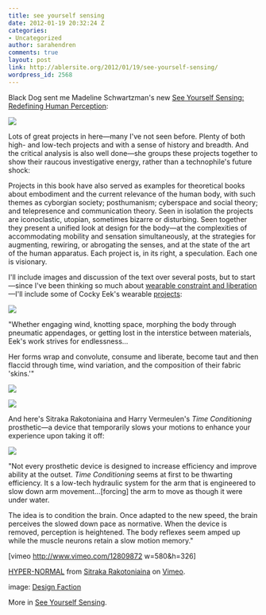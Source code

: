 ```yaml
---
title: see yourself sensing
date: 2012-01-19 20:32:24 Z
categories:
- Uncategorized
author: sarahendren
comments: true
layout: post
link: http://ablersite.org/2012/01/19/see-yourself-sensing/
wordpress_id: 2568
---
```


Black Dog sent me Madeline Schwartzman's new [See Yourself Sensing: Redefining Human Perception](http://blackdogonline.com/all-books/see-yourself-sensing.html):

[![](http://ablersite.files.wordpress.com/2012/01/see_yourself_sensing.jpg)](http://ablersite.files.wordpress.com/2012/01/see_yourself_sensing.jpg)

Lots of great projects in here—many I've not seen before. Plenty of both high- and low-tech projects and with a sense of history and breadth. And the critical analysis is also well done—she groups these projects together to show their raucous investigative energy, rather than a technophile's future shock:


Projects in this book have also served as examples for theoretical books about embodiment and the current relevance of the human body, with such themes as cyborgian society; posthumanism; cyberspace and social theory; and telepresence and communication theory. Seen in isolation the projects are iconoclastic, utopian, sometimes bizarre or disturbing. Seen together they present a unified look at design for the body—at the complexities of accommodating mobility and sensation simultaneously, at the strategies for augmenting, rewiring, or abrogating the senses, and at the state of the art of the human apparatus. Each project is, in its right, a speculation. Each one is visionary.


I'll include images and discussion of the text over several posts, but to start—since I've been thinking so much about [wearable constraint and liberation](http://www.ablersite.org/2012/01/unknown-armature-body-socks/)—I'll include some of Cocky Eek's wearable [projects](http://cockyeek.com/):

[![](http://ablersite.files.wordpress.com/2012/01/31_winddress.jpg)](http://ablersite.files.wordpress.com/2012/01/31_winddress.jpg)


"Whether engaging wind, knotting space, morphing the body through pneumatic appendages, or getting lost in the interstice between materials, Eek's work strives for endlessness...




Her forms wrap and convolute, consume and liberate, become taut and then flaccid through time, wind variation, and the composition of their fabric 'skins.'"


[![](http://ablersite.files.wordpress.com/2012/01/31_windddresss.jpg)](http://ablersite.files.wordpress.com/2012/01/31_windddresss.jpg)

[![](http://ablersite.files.wordpress.com/2012/01/28_2009-ice-sculpture-03.jpg)](http://ablersite.files.wordpress.com/2012/01/28_2009-ice-sculpture-03.jpg)

And here's Sitraka Rakotoniaina and Harry Vermeulen's _Time Conditioning_ prosthetic—a device that temporarily slows your motions to enhance your experience upon taking it off:

[![](http://ablersite.files.wordpress.com/2012/01/sitraka_arm_1.jpg)](http://ablersite.files.wordpress.com/2012/01/sitraka_arm_1.jpg)


"Not every prosthetic device is designed to increase efficiency and improve ability at the outset. _Time Conditioning_ seems at first to be thwarting efficiency. It s a low-tech hydraulic system for the arm that is engineered to slow down arm movement...[forcing] the arm to move as though it were under water.




The idea is to condition the brain. Once adapted to the new speed, the brain perceives the slowed down pace as normative. When the device is removed, perception is heightened. The body reflexes seem amped up while the muscle neurons retain a slow motion memory."


[vimeo http://www.vimeo.com/12809872 w=580&h=326]

[HYPER-NORMAL](http://vimeo.com/12809872) from [Sitraka Rakotoniaina](http://vimeo.com/user1700663) on [Vimeo](http://vimeo.com).

image: [Design Faction](http://www.yatzer.com/Design-Faction)

More in [See Yourself Sensing](http://www.amazon.com/See-Yourself-Sensing-Redefining-Perception/dp/1907317295/ref=sr_1_1?ie=UTF8&qid=1327004921&sr=8-1).
